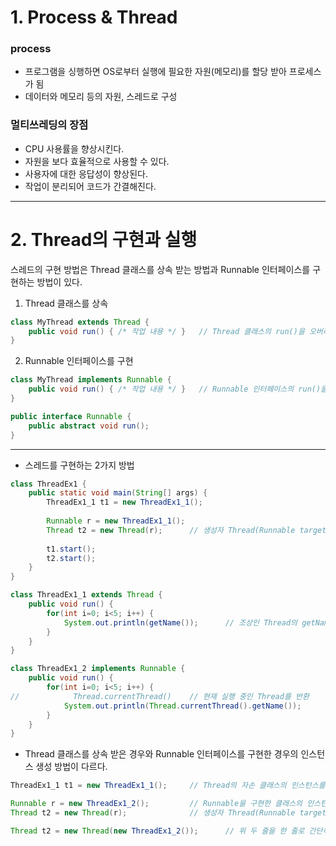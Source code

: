 # 1. Process & Thread


### process
- 프로그램을 싱행하면 OS로부터 실행에 필요한 자원(메모리)를 할당 받아 프로세스가 됨
- 데이터와 메모리 등의 자원, 스레드로 구성


### 멀티쓰레딩의 장점
- CPU 사용률을 향상시킨다.
- 자원을 보다 효율적으로 사용할 수 있다.
- 사용자에 대한 응답성이 향상된다.
- 작업이 분리되어 코드가 간결해진다.


---


# 2. Thread의 구현과 실행

스레드의 구현 방법은 Thread 클래스를 상속 받는 방법과 Runnable 인터페이스를 구현하는 방법이 있다.

1. Thread 클래스를 상속
```java
class MyThread extends Thread {
    public void run() { /* 작업 내용 */ }   // Thread 클래스의 run()을 오버라이딩
}
```

2. Runnable 인터페이스를 구현
```java
class MyThread implements Runnable {
    public void run() { /* 작업 내용 */ }   // Runnable 인터페이스의 run()을 구현
}
```

```java
public interface Runnable {
    public abstract void run();
}
```

---


- 스레드를 구현하는 2가지 방법

```java
class ThreadEx1 {
    public static void main(String[] args) {
        ThreadEx1_1 t1 = new ThreadEx1_1();
        
        Runnable r = new ThreadEx1_1();
        Thread t2 = new Thread(r);      // 생성자 Thread(Runnable target)
        
        t1.start();
        t2.start();
    }
}

class ThreadEx1_1 extends Thread {
    public void run() {
        for(int i=0; i<5; i++) {
            System.out.println(getName());      // 조상인 Thread의 getName()호출
        }
    }
}

class ThreadEx1_2 implements Runnable {
    public void run() {
        for(int i=0; i<5; i++) {
//            Thread.currentThread()    // 현재 실행 중인 Thread를 반환
            System.out.println(Thread.currentThread().getName());            
        }
    }
}
```

- Thread 클래스를 상속 받은 경우와 Runnable 인터페이스를 구현한 경우의 인스턴스 생성 방법이 다르다.
```java
ThreadEx1_1 t1 = new ThreadEx1_1();     // Thread의 자손 클래스의 인스턴스를 생성

Runnable r = new ThreadEx1_2();         // Runnable을 구현한 클래스의 인스턴스를 생성
Thread t2 = new Thread(r);              // 생성자 Thread(Runnable target)

Thread t2 = new Thread(new ThreadEx1_2());      // 위 두 줄을 한 줄로 간단히
```

